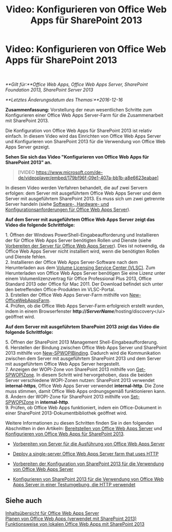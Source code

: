 ﻿---
title: 'Video: Konfigurieren von Office Web Apps für SharePoint 2013'
TOCTitle: 'Video: Konfigurieren von Office Web Apps für SharePoint 2013'
ms:assetid: 0c02633f-3839-448b-ae83-24f24c254179
ms:mtpsurl: https://technet.microsoft.com/de-de/library/Dn455088(v=office.15)
ms:contentKeyID: 59152172
ms.date: 12/22/2017
mtps_version: v=office.15
ms.translationtype: HT
---

# Video: Konfigurieren von Office Web Apps für SharePoint 2013

 

_**Gilt für:**Office Web Apps, Office Web Apps Server, SharePoint Foundation 2013, SharePoint Server 2013_

_**Letztes Änderungsdatum des Themas:**2016-12-16_

**Zusammenfassung:** Vorstellung der neun wesentlichen Schritte zum Konfigurieren einer Office Web Apps Server-Farm für die Zusammenarbeit mit SharePoint 2013.

Die Konfiguration von Office Web Apps für SharePoint 2013 ist relativ einfach. In diesem Video wird das Einrichten von Office Web Apps Server und Konfigurieren von SharePoint 2013 für die Verwendung von Office Web Apps Server gezeigt.


**Sehen Sie sich das Video "Konfigurieren von Office Web Apps für SharePoint 2013" an.**

> [!VIDEO https://www.microsoft.com/de-de/videoplayer/embed/179bf96f-09e1-407a-bb1b-a8e6623eabae]

In diesem Video werden Verfahren behandelt, die auf zwei Servern erfolgen: dem Server mit ausgeführtem Office Web Apps Server und dem Server mit ausgeführtem SharePoint 2013. Es muss sich um zwei getrennte Server handeln (siehe [Software-, Hardware- und Konfigurationsanforderungen für Office Web Apps Server](plan-office-web-apps-server.md)).

**Auf dem Server mit ausgeführtem Office Web Apps Server zeigt das Video die folgende Schrittfolge:**

1\. Öffnen der Windows PowerShell-Eingabeaufforderung und Installieren der für Office Web Apps Server benötigten Rollen und Dienste (siehe [Vorbereiten der Server für Office Web Apps Server](deploy-office-web-apps-server.md)). Dies ist notwendig, da Office Web Apps Server nicht installiert wird, wenn die benötigten Rollen und Dienste fehlen.  
2\. Installieren der Office Web Apps Server-Software nach dem Herunterladen aus dem [Volume Licensing Service Center (VLSC)](http://go.microsoft.com/fwlink/p/?linkid=256561). Zum Herunterladen von Office Web Apps Server benötigen Sie eine Lizenz unter einem Volumenlizenzvertrag für Office Professional Plus 2013, Office Standard 2013 oder Office für Mac 2011. Der Download befindet sich unter den betreffenden Office-Produkten im VLSC-Portal.  
3\. Erstellen der Office Web Apps Server-Farm mithilfe von [New-OfficeWebAppsFarm](https://docs.microsoft.com/en-us/powershell/module/officewebapps/new-officewebappsfarm?view=officewebapps-ps).  
4\. Prüfen, ob die Office Web Apps Server-Farm erfolgreich erstellt wurden, indem in einem Browserfenster **http://*ServerName***/hosting/discovery\</ui\> geöffnet wird.

**Auf dem Server mit ausgeführtem SharePoint 2013 zeigt das Video die folgende Schrittfolge:**

5\. Öffnen der SharePoint 2013 Management Shell-Eingabeaufforderung.  
6\. Herstellen der Bindung zwischen Office Web Apps Server und SharePoint 2013 mithilfe von [New-SPWOPIBinding](https://docs.microsoft.com/en-us/powershell/module/sharepoint-server/New-SPWOPIBinding?view=sharepoint-ps). Dadurch wird die Kommunikation zwischen dem Server mit ausgeführtem SharePoint 2013 und dem Server mit ausgeführtem Office Web Apps Server hergestellt.  
7\. Anzeigen der WOPI-Zone von SharePoint 2013 mithilfe von [Get-SPWOPIZone](https://docs.microsoft.com/en-us/powershell/module/sharepoint-server/Get-SPWOPIZone?view=sharepoint-ps). In diesem Schritt wird hervorgehoben, dass die beiden Server verschiedene WOPI-Zonen nutzen: SharePoint 2013 verwendet **internal-https**, Office Web Apps Server verwendet **internal-http**. Die Zone muss stimmen, damit Office Web Apps ordnungsgemäß funktionieren kann.  
8\. Ändern der WOPI-Zone für SharePoint 2013 mithilfe von [Set-SPWOPIZone](https://docs.microsoft.com/en-us/powershell/module/sharepoint-server/Set-SPWOPIZone?view=sharepoint-ps) in **internal-http**.  
9\. Prüfen, ob Office Web Apps funktioniert, indem ein Office-Dokument in einer SharePoint 2013-Dokumentbibliothek geöffnet wird.

Weitere Informationen zu diesen Schritten finden Sie in den folgenden Abschnitten in den Artikeln: [Bereitstellen von Office Web Apps Server](deploy-office-web-apps-server.md) und [Konfigurieren von Office Web Apps für SharePoint 2013](configure-office-web-apps-for-sharepoint-2013.md).

  - [Vorbereiten von Server für die Ausführung von Office Web Apps Server](deploy-office-web-apps-server.md)

  - [Deploy a single-server Office Web Apps Server farm that uses HTTP](deploy-office-web-apps-server.md)

  - [Vorbereiten der Konfiguration von SharePoint 2013 für die Verwendung von Office Web Apps Server](configure-office-web-apps-for-sharepoint-2013.md)

  - [Konfigurieren von SharePoint 2013 für die Verwendung von Office Web Apps Server in einer Testumgebung, die HTTP verwendet](configure-office-web-apps-for-sharepoint-2013.md)

## Siehe auch


[Inhaltsübersicht für Office Web Apps Server](content-roadmap-for-office-web-apps-server.md)  
[Planen von Office Web Apps (verwendet mit SharePoint 2013)](plan-office-web-apps-used-with-sharepoint-2013.md)  
[Funktionsweise von lokalen Office Web Apps mit SharePoint 2013](how-office-web-apps-work-on-premises-with-sharepoint-2013.md)  
  

[](how-office-web-apps-work-on-premises-with-sharepoint-2013.md)

